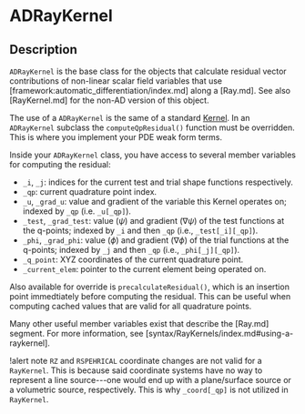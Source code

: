 # ADRayKernel

## Description

`ADRayKernel` is the base class for the objects that calculate residual vector contributions of non-linear scalar field variables that use [framework:automatic_differentiation/index.md] along a [Ray.md]. See also [RayKernel.md] for the non-AD version of this object.

The use of a `ADRayKernel` is the same of a standard [Kernel](framework:Kernels/index.md). In an `ADRayKernel` subclass the `computeQpResidual()` function must be overridden. This is where you implement your PDE weak form terms.

Inside your `ADRayKernel` class, you have access to several member variables for computing the residual:

- `_i`, `_j`: indices for the current test and trial shape functions respectively.
- `_qp`: current quadrature point index.
- `_u`, `_grad_u`: value and gradient of the variable this Kernel operates on;
  indexed by `_qp` (i.e. `_u[_qp]`).
- `_test`, `_grad_test`: value ($\psi$) and gradient ($\nabla \psi$) of the
  test functions at the q-points; indexed by `_i` and then `_qp` (i.e., `_test[_i][_qp]`).
- `_phi`, `_grad_phi`: value ($\phi$) and gradient ($\nabla \phi$) of the
    trial functions at the q-points; indexed by `_j` and then `_qp` (i.e., `_phi[_j][_qp]`).
- `_q_point`: XYZ coordinates of the current quadrature point.
- `_current_elem`: pointer to the current element being operated on.

Also available for override is `precalculateResidual()`,
which is an insertion point immedtiately before computing the residual. This can be useful when computing cached values that are valid for all quadrature points.

Many other useful member variables exist that describe the [Ray.md] segment. For more information, see [syntax/RayKernels/index.md#using-a-raykernel].

!alert note
`RZ` and `RSPEHRICAL` coordinate changes are not valid for a `RayKernel`. This is because said coordinate systems have no way to represent a line source---one would end up with a plane/surface source or a volumetric source, respectively. This is why `_coord[_qp]` is not utilized in `RayKernel`.

